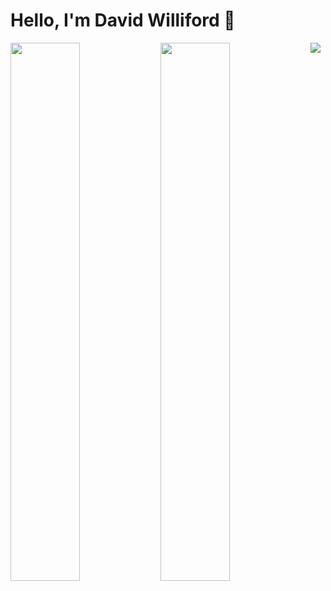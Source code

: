 # Hello, I'm David Williford 👋

<img align="left" width="47%" src="https://github-readme-stats.vercel.app/api?username=davidwilliford99&show_icons=true&theme=highcontrast" />

<img align="left" width="47%" src="https://github-readme-stats.vercel.app/api/top-langs/?username=davidwilliford99&layout=compact" />

<img src="https://img.shields.io/badge/mysql-%2300f.svg?style=for-the-badge&logo=mysql&logoColor=white" />

<!-- GitHub readme stats comes with several built-in themes (e.g. dark, radical, merko, gruvbox, tokyonight, onedark, cobalt, synthwave, highcontrast, dracula). -->
